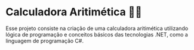 # Calculadora Aritimética 📱🔢
Esse projeto consiste na criação de uma calculadora aritimética utilizando lógica de programação e conceitos básicos das tecnologias .NET, como a linguagem de programação C#.
